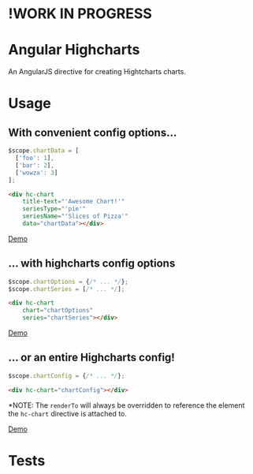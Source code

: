 # !WORK IN PROGRESS

# Angular Highcharts

An AngularJS directive for creating Hightcharts charts.

# Usage

## With convenient config options...

```javascript
$scope.chartData = [
  ['foo': 1],
  ['bar': 2],
  ['wowza': 3]
];
```

```html
<div hc-chart
    title-text="'Awesome Chart!'"
    seriesType="'pie'"
    seriesName="'Slices of Pizza'"
    data="chartData"></div>
```

[Demo](#)

## ... with highcharts config options

```javascript
$scope.chartOptions = {/* ... */};
$scope.chartSeries = [/* ... */];
```

```html
<div hc-chart
    chart="chartOptions"
    series="chartSeries"></div>
```

[Demo](#)

## ... or an entire Highcharts config!

```javascript
$scope.chartConfig = {/* ... */};
```

```html
<div hc-chart="chartConfig"></div>
```

*NOTE: The `renderTo` will always be overridden to reference the element the
`hc-chart` directive is attached to.

[Demo](#)

# Tests
